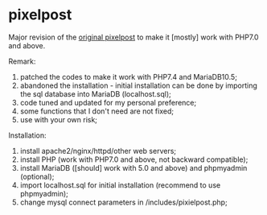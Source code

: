 # pixelpost
Major revision of the <a href="https://github.com/pixelpost/pixelpost">original pixelpost</a> to make it [mostly] work with PHP7.0 and above.

Remark:
1. patched the codes to make it work with PHP7.4 and MariaDB10.5;
2. abandoned the installation - initial installation can be done by importing the sql database into MariaDB (localhost.sql);
3. code tuned and updated for my personal preference;
4. some functions that I don't need are not fixed;
5. use with your own risk;

Installation:
1. install apache2/nginx/httpd/other web servers;
2. install PHP (work with PHP7.0 and above, not backward compatible);
3. install MariaDB ([should] work with 5.0 and above) and phpmyadmin (optional);
4. import localhost.sql for initial installation (recommend to use phpmyadmin);
5. change mysql connect parameters in /includes/pixielpost.php;
